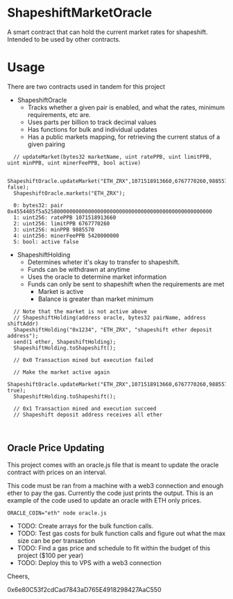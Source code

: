 # ShapeshiftMarketOracle
A smart contract that can hold the current market rates for shapeshift. Intended to be used by other contracts.

# Usage
There are two contracts used in tandem for this project

* ShapeshiftOracle
  * Tracks whether a given pair is enabled, and what the rates, minimum requirements, etc are.
  * Uses parts per billion to track decimal values
  * Has functions for bulk and individual updates
  * Has a public markets mapping, for retrieving the current status of a given pairing
  
```
  // updateMarket(bytes32 marketName, uint ratePPB, uint limitPPB, uint minPPB, uint minerFeePPB, bool active)
  
  ShapeshiftOracle.updateMarket("ETH_ZRX",1071518913660,6767770260,9885570,5420000000, false);
  ShapeshiftOracle.markets("ETH_ZRX");

  0: bytes32: pair 0x4554485f5a525800000000000000000000000000000000000000000000000000
  1: uint256: ratePPB 1071518913660
  2: uint256: limitPPB 6767770260
  3: uint256: minPPB 9885570
  4: uint256: minerFeePPB 5420000000
  5: bool: active false
```

* ShapeshiftHolding
  * Determines wheter it's okay to transfer to shapeshift. 
  * Funds can be withdrawn at anytime
  * Uses the oracle to determine market information
  * Funds can only be sent to shapeshift when the requirements are met
    * Market is active
    * Balance is greater than market minimum
    
   
```
  // Note that the market is not active above
  // ShapeshiftHolding(address oracle, bytes32 pairName, address shiftAddr)
  ShapeshiftHolding("0x1234", "ETH_ZRX", "shapeshift ether deposit address");
  send(1 ether, ShapeshiftHolding);
  ShapeshiftHolding.toShapeshift();
  
  // 0x0 Transaction mined but execution failed
  
  // Make the market active again
  ShapeshiftOracle.updateMarket("ETH_ZRX",1071518913660,6767770260,9885570,5420000000, true);
  ShapeshiftHolding.toShapeshift();
  
  // 0x1 Transaction mined and execution succeed
  // Shapeshift deposit address receives all ether
  
  
```


## Oracle Price Updating 

This project comes with an oracle.js file that is meant to update the oracle contract with prices on an interval. 

This code must be ran from a machine with a web3 connection and enough ether to pay the gas. 
Currently the code just prints the output. 
This is an example of the code used to update an oracle with ETH only prices.


```
ORACLE_COIN="eth" node oracle.js
```

* TODO: Create arrays for the bulk function calls.
* TODO: Test gas costs for bulk function calls and figure out what the max size can be per transaction
* TODO: Find a gas price and schedule to fit within the budget of this project ($100 per year)
* TODO: Deploy this to VPS with a web3 connection



Cheers,

0x6e80C53f2cdCad7843aD765E4918298427AaC550
  
